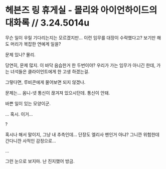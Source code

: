 # 헤븐즈 링 휴게실 - 몰리와 아이언하이드의 대화록 // 3.24.5014u

무슨 일이 우릴 기다리는지는 모르겠지만... 이런 임무를 대장이 수락했다고? 보기만 해도 머리가 복잡한 연예계 일을?

문제 있나? 몰리.

당연히, 문제 많지. 이 바닥 음습한거 한 두번이야? 우리가 가는 임무가 아니긴 한데, 가는 녀석들은 클라이언트에게 한 고생 하겠는걸.

그렇다면, 루비콘에게 물어보면 되지 않겠나.

문제는... 옴니-넷 통신이 끊겨져 있으시던데. 통신이 안돼.

바쁜 일이 있는 모양이군.

... 혹시. 이거...

?

혹시나 해서 말이지, 그냥 내 추측인데... 단장도 엘리사 팬인거 아냐? 그니깐 위험한데 간다니깐 사적인 감정으로...

...

그런 눈으로 보지마. 난 진지했어 방금.
